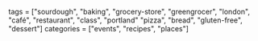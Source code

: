 tags = ["sourdough", "baking", "grocery-store", "greengrocer", "london", "café", "restaurant", "class", "portland" "pizza", "bread", "gluten-free", "dessert"]
categories = ["events", "recipes", "places"]
